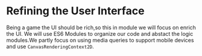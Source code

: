 # Refining the User Interface
Being a game the UI should be rich,so this in module we will focus on enrich the UI.
We will use ES6 Modules to organize our code and abstact the logic modules.We partly focus on using media queries to support mobile devices and use `CanvasRenderingContext2D`.



